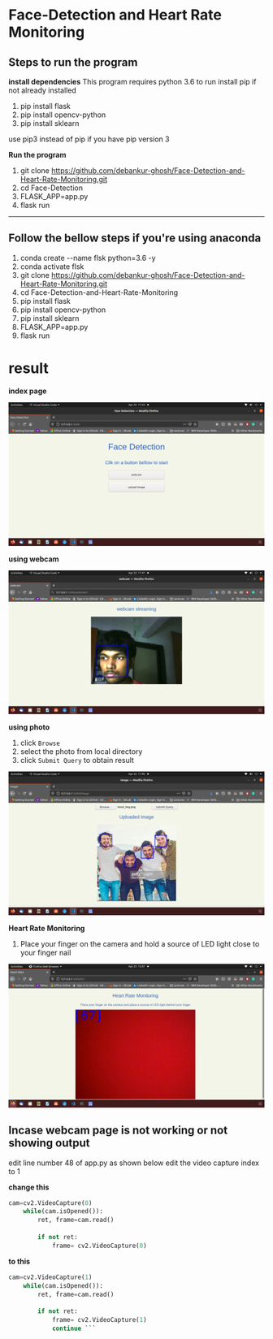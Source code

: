 # Face-Detection and Heart Rate Monitoring
## Steps to run the program
**install dependencies**
This program requires python 3.6 to run
install pip if not already installed

1. pip install flask
2. pip install opencv-python
3. pip install sklearn

use pip3 instead of pip if you have pip version 3

**Run the program**
1. git clone https://github.com/debankur-ghosh/Face-Detection-and-Heart-Rate-Monitoring.git
2. cd Face-Detection
3. FLASK_APP=app.py
4. flask run
---
## Follow the bellow steps if you're using anaconda
1. conda create --name flsk python=3.6 -y
2. conda activate flsk
3. git clone https://github.com/debankur-ghosh/Face-Detection-and-Heart-Rate-Monitoring.git
4. cd Face-Detection-and-Heart-Rate-Monitoring
5. pip install flask
6. pip install opencv-python
7. pip install sklearn
8. FLASK_APP=app.py
9. flask run


# result 

**index page** 

![alt text](index.png)


**using webcam**

![alt text](webcam.png)


**using photo**
1. click `Browse`
2. select the photo from local directory
3. click `Submit Query` to obtain result

![alt text](image.png)

**Heart Rate Monitoring**
1. Place your finger on the camera and hold a source of LED light close to your finger nail

![alt text](hr.png)



## Incase webcam page is not working or not showing output
edit line number 48 of app.py as shown below
edit the video capture index to 1

**change this**
```python
cam=cv2.VideoCapture(0)  
    while(cam.isOpened()):    
        ret, frame=cam.read()

        if not ret:
            frame= cv2.VideoCapture(0) 
  ```          
            
            
**to this**
``` python
cam=cv2.VideoCapture(1)   
    while(cam.isOpened()):    
        ret, frame=cam.read()

        if not ret:
            frame= cv2.VideoCapture(1) 
            continue ```



